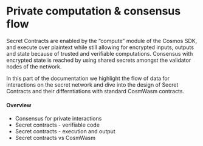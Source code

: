 # Private computation & consensus flow

Secret Contracts are enabled by the “compute” module of the Cosmos SDK, and execute over plaintext while still allowing for encrypted inputs, outputs and state because of trusted and verifiable computations. Consensus with encrypted state is reached by using shared secrets amongst the validator nodes of the network.

In this part of the documentation we highlight the flow of data for interactions on the secret network and dive into the design of Secret Contracts and their differntiations with standard CosmWasm contracts.

#### Overview

* Consensus for private interactions
* Secret contracts - verifiable code
* Secret contracts - execution and output
* Secret contracts vs CosmWasm

